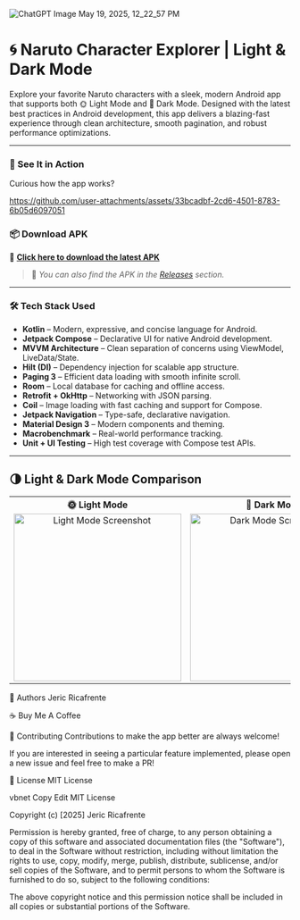 
![ChatGPT Image May 19, 2025, 12_22_57 PM](https://github.com/user-attachments/assets/19694537-5a29-4564-9765-bdc3dd4f1f30)

# 🌀 Naruto Character Explorer | Light & Dark Mode

Explore your favorite Naruto characters with a sleek, modern Android app that supports both 🌞 Light Mode and 🌚 Dark Mode. Designed with the latest best practices in Android development, this app delivers a blazing-fast experience through clean architecture, smooth pagination, and robust performance optimizations.

---

### 🎥 See It in Action

Curious how the app works?  

https://github.com/user-attachments/assets/33bcadbf-2cd6-4501-8783-6b05d6097051

### 📦 Download APK

🔗 [**Click here to download the latest APK**](https://drive.google.com/drive/u/0/folders/1XeQbLdz-d4uWWuV4RtFq6b8qL2K6InOz)



> 📁 *You can also find the APK in the [Releases](https://github.com/your-username/your-repo/releases) section.*

---

### 🛠️ Tech Stack Used

- **Kotlin** – Modern, expressive, and concise language for Android.
- **Jetpack Compose** – Declarative UI for native Android development.
- **MVVM Architecture** – Clean separation of concerns using ViewModel, LiveData/State.
- **Hilt (DI)** – Dependency injection for scalable app structure.
- **Paging 3** – Efficient data loading with smooth infinite scroll.
- **Room** – Local database for caching and offline access.
- **Retrofit + OkHttp** – Networking with JSON parsing.
- **Coil** – Image loading with fast caching and support for Compose.
- **Jetpack Navigation** – Type-safe, declarative navigation.
- **Material Design 3** – Modern components and theming.
- **Macrobenchmark** – Real-world performance tracking.
- **Unit + UI Testing** – High test coverage with Compose test APIs.

---
## 🌗 Light & Dark Mode Comparison

<table>
  <tr>
    <th>🌞 Light Mode</th>
    <th>🌚 Dark Mode</th>
  </tr>
  <tr>
    <td align="center">
      <img src="https://github.com/user-attachments/assets/6f908248-6d35-4b1a-9190-f6244753d3d3" alt="Light Mode Screenshot" width="300"/>
    </td>
    <td align="center">
      <img src="https://github.com/user-attachments/assets/47b25922-58c3-451e-9ed4-b48792c2bb28" alt="Dark Mode Screenshot" width="300"/>
    </td>
  </tr>
</table>


📝 Authors
Jeric Ricafrente

☕ Buy Me A Coffee

🤝 Contributing
Contributions to make the app better are always welcome!

If you are interested in seeing a particular feature implemented, please open a new issue and feel free to make a PR!

📜 License
MIT License

vbnet
Copy
Edit
MIT License

Copyright (c) [2025] Jeric Ricafrente

Permission is hereby granted, free of charge, to any person obtaining a copy of this software and associated documentation files (the "Software"), to deal in the Software without restriction, including without limitation the rights to use, copy, modify, merge, publish, distribute, sublicense, and/or sell copies of the Software, and to permit persons to whom the Software is furnished to do so, subject to the following conditions:

The above copyright notice and this permission notice shall be included in all copies or substantial portions of the Software.
